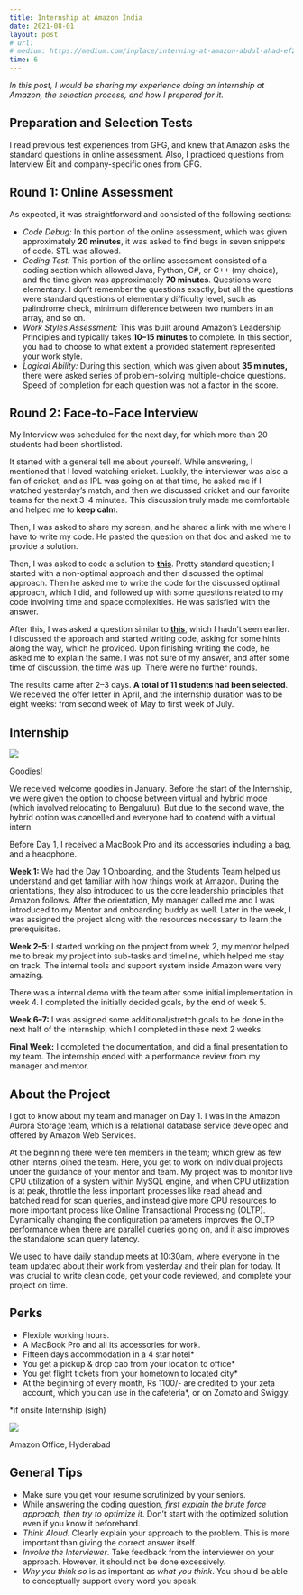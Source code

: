 ```yaml
---
title: Internship at Amazon India
date: 2021-08-01
layout: post
# url:
# medium: https://medium.com/inplace/interning-at-amazon-abdul-ahad-ef2565dd8e66
time: 6
---
```


_In this post, I would be sharing my experience doing an internship at Amazon, the selection process, and how I prepared for it._


## **Preparation and Selection Tests**

I read previous test experiences from GFG, and knew that Amazon asks the standard questions in online assessment. Also, I practiced questions from Interview Bit and company-specific ones from GFG.<!--break--> 

## **Round 1: Online Assessment**

As expected, it was straightforward and consisted of the following sections:

-   _Code Debug:_ In this portion of the online assessment, which was given approximately **20 minutes**, it was asked to find bugs in seven snippets of code. STL was allowed.
-   _Coding Test:_ This portion of the online assessment consisted of a coding section which allowed Java, Python, C#, or C++ (my choice), and the time given was approximately **70 minutes**. Questions were elementary. I don’t remember the questions exactly, but all the questions were standard questions of elementary difficulty level, such as palindrome check, minimum difference between two numbers in an array, and so on.
-   _Work Styles Assessment:_ This was built around Amazon’s Leadership Principles and typically takes **10–15 minutes** to complete. In this section, you had to choose to what extent a provided statement represented your work style.
-   _Logical Ability:_ During this section, which was given about **35 minutes,** there were asked series of problem-solving multiple-choice questions. Speed of completion for each question was not a factor in the score.

## **Round 2: Face-to-Face Interview**

My Interview was scheduled for the next day, for which more than 20 students had been shortlisted.

It started with a general tell me about yourself. While answering, I mentioned that I loved watching cricket. Luckily, the interviewer was also a fan of cricket, and as IPL was going on at that time, he asked me if I watched yesterday’s match, and then we discussed cricket and our favorite teams for the next 3–4 minutes. This discussion truly made me comfortable and helped me to **keep calm**.

Then, I was asked to share my screen, and he shared a link with me where I have to write my code. He pasted the question on that doc and asked me to provide a solution.

Then, I was asked to code a solution to [**this**](https://www.interviewbit.com/problems/symmetric-binary-tree). Pretty standard question; I started with a non-optimal approach and then discussed the optimal approach. Then he asked me to write the code for the discussed optimal approach, which I did, and followed up with some questions related to my code involving time and space complexities. He was satisfied with the answer.

After this, I was asked a question similar to [**this**](https://www.geeksforgeeks.org/find-zeroes-to-be-flipped-so-that-number-of-consecutive-1s-is-maximized), which I hadn’t seen earlier. I discussed the approach and started writing code, asking for some hints along the way, which he provided. Upon finishing writing the code, he asked me to explain the same. I was not sure of my answer, and after some time of discussion, the time was up. There were no further rounds.

The results came after 2–3 days. **A total of 11 students had been selected**. We received the offer letter in April, and the internship duration was to be eight weeks: from second week of May to first week of July.

## **Internship**

![](https://miro.medium.com/max/1400/1*kjXEK6GJsseMDQ2J7oMmJA.jpeg)

Goodies!

We received welcome goodies in January. Before the start of the Internship, we were given the option to choose between virtual and hybrid mode (which involved relocating to Bengaluru). But due to the second wave, the hybrid option was cancelled and everyone had to contend with a virtual intern.

Before Day 1, I received a MacBook Pro and its accessories including a bag, and a headphone.

**Week 1:** We had the Day 1 Onboarding, and the Students Team helped us understand and get familiar with how things work at Amazon. During the orientations, they also introduced to us the core leadership principles that Amazon follows. After the orientation, My manager called me and I was introduced to my Mentor and onboarding buddy as well. Later in the week, I was assigned the project along with the resources necessary to learn the prerequisites.

**Week 2–5**: I started working on the project from week 2, my mentor helped me to break my project into sub-tasks and timeline, which helped me stay on track. The internal tools and support system inside Amazon were very amazing.

There was a internal demo with the team after some initial implementation in week 4. I completed the initially decided goals, by the end of week 5.

**Week 6–7:** I was assigned some additional/stretch goals to be done in the next half of the internship, which I completed in these next 2 weeks.

**Final Week:** I completed the documentation, and did a final presentation to my team. The internship ended with a performance review from my manager and mentor.

## About the Project

I got to know about my team and manager on Day 1. I was in the Amazon Aurora Storage team, which is a relational database service developed and offered by Amazon Web Services.

At the beginning there were ten members in the team; which grew as few other interns joined the team. Here, you get to work on individual projects under the guidance of your mentor and team. My project was to monitor live CPU utilization of a system within MySQL engine, and when CPU utilization is at peak, throttle the less important processes like read ahead and batched read for scan queries, and instead give more CPU resources to more important process like Online Transactional Processing (OLTP). Dynamically changing the configuration parameters improves the OLTP performance when there are parallel queries going on, and it also improves the standalone scan query latency.

We used to have daily standup meets at 10:30am, where everyone in the team updated about their work from yesterday and their plan for today. It was crucial to write clean code, get your code reviewed, and complete your project on time.

## **Perks**

-   Flexible working hours.
-   A MacBook Pro and all its accessories for work.
-   Fifteen days accommodation in a 4 star hotel\*
-   You get a pickup & drop cab from your location to office\*
-   You get flight tickets from your hometown to located city\*
-   At the beginning of every month, Rs 1100/- are credited to your zeta account, which you can use in the cafeteria\*, or on Zomato and Swiggy.

\*if onsite Internship (sigh)

![](https://miro.medium.com/max/1400/1*MuoJ6KqBHJDw1OlHR8yFAA.jpeg)

Amazon Office, Hyderabad

## **General Tips**

-   Make sure you get your resume scrutinized by your seniors.
-   While answering the coding question, _first explain the brute force approach, then try to optimize it_. Don’t start with the optimized solution even if you know it beforehand.
-   _Think Aloud._ Clearly explain your approach to the problem. This is more important than giving the correct answer itself.
-   _Involve the Interviewer_. Take feedback from the interviewer on your approach. However, it should not be done excessively.
-   _Why you think so_ is as important as _what you think_. You should be able to conceptually support every word you speak.